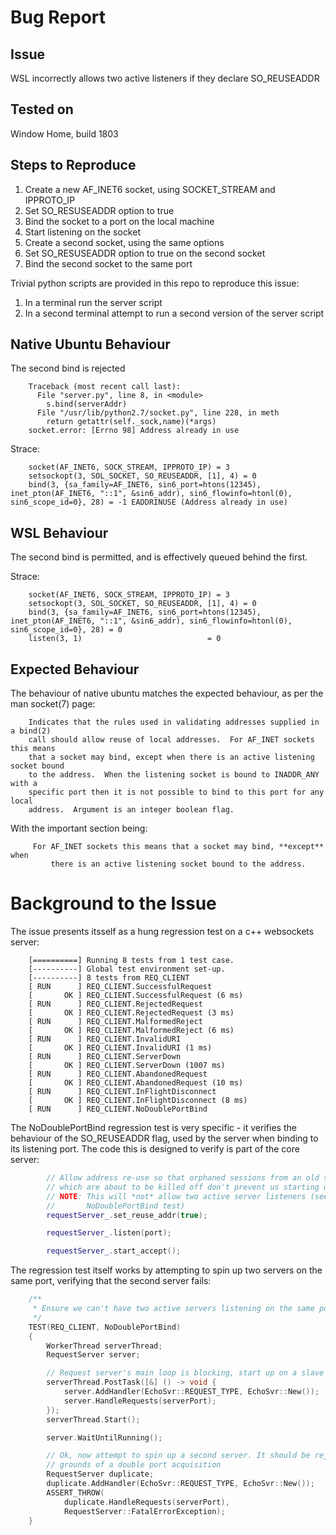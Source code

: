 # Bug Report
##  Issue
WSL incorrectly allows two active listeners if they declare SO_REUSEADDR

##  Tested on
  Window Home, build 1803

##  Steps to Reproduce
 1. Create a new AF_INET6 socket, using SOCKET_STREAM and IPPROTO_IP
 1. Set SO_RESUSEADDR option to true
 1. Bind the socket to a port on the local machine
 1. Start listening on the socket
 1. Create a second socket, using the same options
 1. Set SO_RESUSEADDR option to true on the second socket 
 1. Bind the second socket to the same port

Trivial python scripts are provided in this repo to reproduce this issue:
 1. In a terminal run the server script
 1. In a second terminal attempt to run a second version of the server script

##  Native Ubuntu Behaviour
  The second bind is rejected

```shell
    Traceback (most recent call last):
      File "server.py", line 8, in <module>
        s.bind(serverAddr)
      File "/usr/lib/python2.7/socket.py", line 228, in meth
        return getattr(self._sock,name)(*args)
    socket.error: [Errno 98] Address already in use
```

Strace:
```strace
    socket(AF_INET6, SOCK_STREAM, IPPROTO_IP) = 3
    setsockopt(3, SOL_SOCKET, SO_REUSEADDR, [1], 4) = 0
    bind(3, {sa_family=AF_INET6, sin6_port=htons(12345), inet_pton(AF_INET6, "::1", &sin6_addr), sin6_flowinfo=htonl(0), sin6_scope_id=0}, 28) = -1 EADDRINUSE (Address already in use)
```

##  WSL Behaviour
  The second bind is permitted, and is effectively queued behind the first.

Strace:
```strace
    socket(AF_INET6, SOCK_STREAM, IPPROTO_IP) = 3
    setsockopt(3, SOL_SOCKET, SO_REUSEADDR, [1], 4) = 0
    bind(3, {sa_family=AF_INET6, sin6_port=htons(12345), inet_pton(AF_INET6, "::1", &sin6_addr), sin6_flowinfo=htonl(0), sin6_scope_id=0}, 28) = 0
    listen(3, 1)                            = 0
```

##  Expected Behaviour

The behaviour of native ubuntu matches the expected behaviour, as per the man socket(7) page:

```man
	Indicates that the rules used in validating addresses supplied in a bind(2)
	call should allow reuse of local addresses.  For AF_INET sockets this means
	that a socket may bind, except when there is an active listening socket bound
	to the address.  When the listening socket is bound to INADDR_ANY with a
	specific port then it is not possible to bind to this port for any local
	address.  Argument is an integer boolean flag. 
```

With the important section being:
```
	 For AF_INET sockets this means that a socket may bind, **except** when
         there is an active listening socket bound to the address.
```

# Background to the Issue

The issue presents itsself as a hung regression test on a c++ websockets server:
```
    [==========] Running 8 tests from 1 test case.
    [----------] Global test environment set-up.
    [----------] 8 tests from REQ_CLIENT
    [ RUN      ] REQ_CLIENT.SuccessfulRequest
    [       OK ] REQ_CLIENT.SuccessfulRequest (6 ms)
    [ RUN      ] REQ_CLIENT.RejectedRequest
    [       OK ] REQ_CLIENT.RejectedRequest (3 ms)
    [ RUN      ] REQ_CLIENT.MalformedReject
    [       OK ] REQ_CLIENT.MalformedReject (6 ms)
    [ RUN      ] REQ_CLIENT.InvalidURI
    [       OK ] REQ_CLIENT.InvalidURI (1 ms)
    [ RUN      ] REQ_CLIENT.ServerDown
    [       OK ] REQ_CLIENT.ServerDown (1007 ms)
    [ RUN      ] REQ_CLIENT.AbandonedRequest
    [       OK ] REQ_CLIENT.AbandonedRequest (10 ms)
    [ RUN      ] REQ_CLIENT.InFlightDisconnect
    [       OK ] REQ_CLIENT.InFlightDisconnect (8 ms)
    [ RUN      ] REQ_CLIENT.NoDoublePortBind
 ```

The NoDoublePortBind regression test is very specific - it verifies the behaviour of the SO_REUSEADDR flag, used by the server when binding to its listening port. The code this is designed to verify is part of the core server:

```c++
        // Allow address re-use so that orphaned sessions from an old server
        // which are about to be killed off don't prevent us starting up.
        // NOTE: This will *not* allow two active server listeners (see
        //       NoDoublePortBind test)
        requestServer_.set_reuse_addr(true);

        requestServer_.listen(port);

        requestServer_.start_accept();
```

The regression test itself works by attempting to spin up two servers on the same port, verifying that the second server fails:
```c++
    /**
     * Ensure we can't have two active servers listening on the same port...
     */
    TEST(REQ_CLIENT, NoDoublePortBind)
    {
        WorkerThread serverThread;
        RequestServer server;

        // Request server's main loop is blocking, start up on a slave thread...
        serverThread.PostTask([&] () -> void {
    	    server.AddHandler(EchoSvr::REQUEST_TYPE, EchoSvr::New());
    	    server.HandleRequests(serverPort);
        });
        serverThread.Start();

        server.WaitUntilRunning();

        // Ok, now attempt to spin up a second server. It should be rejected on the
        // grounds of a double port acquisition
        RequestServer duplicate;
        duplicate.AddHandler(EchoSvr::REQUEST_TYPE, EchoSvr::New());
        ASSERT_THROW(
     	    duplicate.HandleRequests(serverPort),
    	    RequestServer::FatalErrorException);
    }

```
